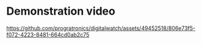 # Demonstration video

https://github.com/progratronics/digitalwatch/assets/49452518/806e73f5-f072-4223-8481-664cd0ab2c75

